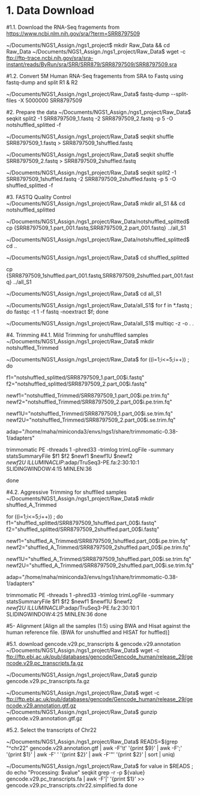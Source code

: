 # 1. Data Download
#1.1. Download the RNA-Seq fragements from https://www.ncbi.nlm.nih.gov/sra/?term=SRR8797509

~/Documents/NGS1_Assign./ngs1_project$ mkdir Raw_Data && cd Raw_Data
~/Documents/NGS1_Assign./ngs1_project/Raw_Data$ wget -c ftp://ftp-trace.ncbi.nih.gov/sra/sra-instant/reads/ByRun/sra/SRR/SRR879/SRR8797509/SRR8797509.sra


#1.2. Convert 5M Human RNA-Seq fragements from SRA to Fastq using fastq-dump and split R1 & R2

~/Documents/NGS1_Assign./ngs1_project/Raw_Data$ fastq-dump --split-files -X 5000000 SRR8797509

#2. Prepare the data
~/Documents/NGS1_Assign./ngs1_project/Raw_Data$ seqkit split2 -1 SRR8797509_1.fastq -2 SRR8797509_2.fastq -p 5 -O notshuffled_splitted -f

~/Documents/NGS1_Assign./ngs1_project/Raw_Data$ seqkit shuffle SRR8797509_1.fastq > SRR8797509_1shuffled.fastq

~/Documents/NGS1_Assign./ngs1_project/Raw_Data$ seqkit shuffle SRR8797509_2.fastq > SRR8797509_2shuffled.fastq

~/Documents/NGS1_Assign./ngs1_project/Raw_Data$ seqkit split2 -1 SRR8797509_1shuffled.fastq -2 SRR8797509_2shuffled.fastq -p 5 -O shuffled_splitted -f

#3. FASTQ Quality Control
~/Documents/NGS1_Assign./ngs1_project/Raw_Data$ mkdir all_S1 && cd notshuffled_splitted

~/Documents/NGS1_Assign./ngs1_project/Raw_Data/notshuffled_splitted$ cp {SRR8797509_1.part_001.fastq,SRR8797509_2.part_001.fastq} ../all_S1

~/Documents/NGS1_Assign./ngs1_project/Raw_Data/notshuffled_splitted$ cd ..

~/Documents/NGS1_Assign./ngs1_project/Raw_Data$ cd shuffled_splitted

 cp {SRR8797509_1shuffled.part_001.fastq,SRR8797509_2shuffled.part_001.fastq} ../all_S1

~/Documents/NGS1_Assign./ngs1_project/Raw_Data$ cd all_S1

~/Documents/NGS1_Assign./ngs1_project/Raw_Data/all_S1$ for f in  *.fastq  ;
do
fastqc -t 1 -f fastq -noextract $f;
done

~/Documents/NGS1_Assign./ngs1_project/Raw_Data/all_S1$ multiqc -z -o . .

#4. Trimming
#4.1. Mild Trimming for unshufflled samples
~/Documents/NGS1_Assign./ngs1_project/Raw_Data$ mkdir notshuffled_Trimmed

~/Documents/NGS1_Assign./ngs1_project/Raw_Data$ for ((i=1;i<=5;i++)) ; 
do

f1="notshuffled_splitted/SRR8797509_1.part_00$i.fastq"
f2="notshuffled_splitted/SRR8797509_2.part_00$i.fastq"

newf1="notshuffled_Trimmed/SRR8797509_1.part_00$i.pe.trim.fq"
newf2="notshuffled_Trimmed/SRR8797509_2.part_00$i.pe.trim.fq"

newf1U="notshuffled_Trimmed/SRR8797509_1.part_00$i.se.trim.fq"
newf2U="notshuffled_Trimmed/SRR8797509_2.part_00$i.se.trim.fq"

adap="/home/maha/miniconda3/envs/ngs1/share/trimmomatic-0.38-1/adapters"

trimmomatic PE -threads 1 -phred33 -trimlog trimLogFile -summary statsSummaryFile  $f1 $f2 $newf1 $newf1U $newf2 $newf2U \
ILLUMINACLIP:$adap/TruSeq3-PE.fa:2:30:10:1 SLIDINGWINDOW:4:15 MINLEN:36

done

#4.2. Aggressive Trimming for shufflled samples
~/Documents/NGS1_Assign./ngs1_project/Raw_Data$ mkdir shuffled_A_Trimmed

for ((i=1;i<=5;i++)) ; 
do
f1="shuffled_splitted/SRR8797509_1shuffled.part_00$i.fastq"
f2="shuffled_splitted/SRR8797509_2shuffled.part_00$i.fastq"

newf1="shuffled_A_Trimmed/SRR8797509_1shuffled.part_00$i.pe.trim.fq"
newf2="shuffled_A_Trimmed/SRR8797509_2shuffled.part_00$i.pe.trim.fq"

newf1U="shuffled_A_Trimmed/SRR8797509_1shuffled.part_00$i.se.trim.fq"
newf2U="shuffled_A_Trimmed/SRR8797509_2shuffled.part_00$i.se.trim.fq"

adap="/home/maha/miniconda3/envs/ngs1/share/trimmomatic-0.38-1/adapters"

trimmomatic PE -threads 1 -phred33 -trimlog trimLogFile -summary statsSummaryFile  $f1 $f2 $newf1 $newf1U $newf2 $newf2U \
ILLUMINACLIP:$adap/TruSeq3-PE.fa:2:30:10:1 SLIDINGWINDOW:4:25 MINLEN:36
done

#5- Alignment [Align all the samples (1:5) using BWA and Hisat against the human reference file. (BWA for unshuffled and HISAT for huffled)]

#5.1. download gencode.v29.pc_transcripts & gencode.v29.annotation
~/Documents/NGS1_Assign./ngs1_project/Raw_Data$ wget -c ftp://ftp.ebi.ac.uk/pub/databases/gencode/Gencode_human/release_29/gencode.v29.pc_transcripts.fa.gz

~/Documents/NGS1_Assign./ngs1_project/Raw_Data$ gunzip gencode.v29.pc_transcripts.fa.gz

~/Documents/NGS1_Assign./ngs1_project/Raw_Data$ wget -c ftp://ftp.ebi.ac.uk/pub/databases/gencode/Gencode_human/release_29/gencode.v29.annotation.gtf.gz
~/Documents/NGS1_Assign./ngs1_project/Raw_Data$ gunzip gencode.v29.annotation.gtf.gz

#5.2. Select the transcripts of Chr22

~/Documents/NGS1_Assign./ngs1_project/Raw_Data$ READS=$(grep "^chr22" gencode.v29.annotation.gtf | awk -F'\t' '{print $9}' | awk -F';' '{print $1}' | awk -F' ' '{print $2}' | awk -F'"' '{print $2}' | sort | uniq)

~/Documents/NGS1_Assign./ngs1_project/Raw_Data$ for value in $READS ;
    do 
        echo "Processing: $value"
        seqkit grep -r -p ${value} gencode.v29.pc_transcripts.fa | awk -F'|' '{print $1}' >> gencode.v29.pc_transcripts.chr22.simplified.fa
    done


